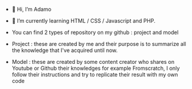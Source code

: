- 👋 Hi, I’m Adamo

- 🌱 I’m currently learning HTML / CSS / Javascript and PHP.

- You can find 2 types of repository on my github : project and model 

- Project : these are created by me and their purpose is to summarize all the knowledge that I've acquired until now.

- Model : these are created by some content creator who shares on Youtube or Github their knowledges for example Fromscratch, I only follow their instructions and try to replicate their result with my own code 

<!---
Audebert96Adamo/Audebert96Adamo is a ✨ special ✨ repository because its `README.md` (this file) appears on your GitHub profile.
You can click the Preview link to take a look at your changes.
--->
